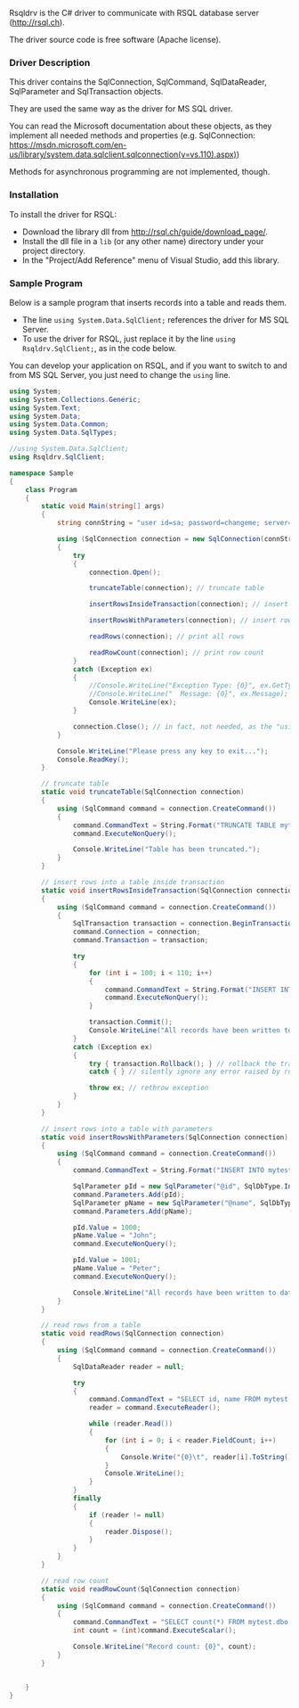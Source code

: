Rsqldrv is the C&#35; driver to communicate with RSQL database server (http://rsql.ch).

The driver source code is free software (Apache license).


### Driver Description

This driver contains the SqlConnection, SqlCommand, SqlDataReader, SqlParameter and SqlTransaction objects.

They are used the same way as the driver for MS SQL driver.

You can read the Microsoft documentation about these objects, as they implement all needed methods and properties (e.g. SqlConnection: https://msdn.microsoft.com/en-us/library/system.data.sqlclient.sqlconnection(v=vs.110).aspx))

Methods for asynchronous programming are not implemented, though.


### Installation

To install the driver for RSQL:
- Download the library dll from http://rsql.ch/guide/download_page/.
- Install the dll file in a `lib` (or any other name) directory under your project directory.
- In the "Project/Add Reference" menu of Visual Studio, add this library.


### Sample Program

Below is a sample program that inserts records into a table and reads them.
- The line `using System.Data.SqlClient;` references the driver for MS SQL Server.
- To use the driver for RSQL, just replace it by the line `using Rsqldrv.SqlClient;`, as in the code below.

You can develop your application on RSQL, and if you want to switch to and from MS SQL Server, you just need to change the `using` line.


```C#
using System;
using System.Collections.Generic;
using System.Text;
using System.Data;
using System.Data.Common;
using System.Data.SqlTypes;

//using System.Data.SqlClient;
using Rsqldrv.SqlClient;

namespace Sample
{
    class Program
    {
        static void Main(string[] args)
        {
            string connString = "user id=sa; password=changeme; server=127.0.0.1";

            using (SqlConnection connection = new SqlConnection(connString))
            {
                try
                {
                    connection.Open();

                    truncateTable(connection); // truncate table

                    insertRowsInsideTransaction(connection); // insert rows inside a transaction

                    insertRowsWithParameters(connection); // insert rows with parameters

                    readRows(connection); // print all rows

                    readRowCount(connection); // print row count
                }
                catch (Exception ex)
                {
                    //Console.WriteLine("Exception Type: {0}", ex.GetType());
                    //Console.WriteLine("  Message: {0}", ex.Message);
                    Console.WriteLine(ex);
                }

                connection.Close(); // in fact, not needed, as the "using" clause will dispose (that is, close) the connection
            }

            Console.WriteLine("Please press any key to exit...");
            Console.ReadKey();
        }

        // truncate table
        static void truncateTable(SqlConnection connection)
        {
            using (SqlCommand command = connection.CreateCommand())
            {
                command.CommandText = String.Format("TRUNCATE TABLE mytest.dbo.mytable;");
                command.ExecuteNonQuery();

                Console.WriteLine("Table has been truncated.");
            }
        }

        // insert rows into a table inside transaction
        static void insertRowsInsideTransaction(SqlConnection connection)
        {
            using (SqlCommand command = connection.CreateCommand())
            {
                SqlTransaction transaction = connection.BeginTransaction();
                command.Connection = connection;
                command.Transaction = transaction;

                try
                {
                    for (int i = 100; i < 110; i++)
                    {
                        command.CommandText = String.Format("INSERT INTO mytest.dbo.mytable (id, name) VALUES ({0}, 'hello_{1}')", i, i);
                        command.ExecuteNonQuery();
                    }

                    transaction.Commit();
                    Console.WriteLine("All records have been written to database inside a transaction.");
                }
                catch (Exception ex)
                {
                    try { transaction.Rollback(); } // rollback the transaction
                    catch { } // silently ignore any error raised by rollback.

                    throw ex; // rethrow exception
                }
            }
        }

        // insert rows into a table with parameters
        static void insertRowsWithParameters(SqlConnection connection)
        {
            using (SqlCommand command = connection.CreateCommand())
            {
                command.CommandText = String.Format("INSERT INTO mytest.dbo.mytable (id, name) VALUES (@id, @name)");

                SqlParameter pId = new SqlParameter("@id", SqlDbType.Int);
                command.Parameters.Add(pId);
                SqlParameter pName = new SqlParameter("@name", SqlDbType.VarChar);
                command.Parameters.Add(pName);

                pId.Value = 1000;
                pName.Value = "John";
                command.ExecuteNonQuery();

                pId.Value = 1001;
                pName.Value = "Peter";
                command.ExecuteNonQuery();

                Console.WriteLine("All records have been written to database, using a command with parameters.");
            }
        }

        // read rows from a table
        static void readRows(SqlConnection connection)
        {
            using (SqlCommand command = connection.CreateCommand())
            {
                SqlDataReader reader = null;

                try
                {
                    command.CommandText = "SELECT id, name FROM mytest.dbo.mytable ORDER BY id;";
                    reader = command.ExecuteReader();

                    while (reader.Read())
                    {
                        for (int i = 0; i < reader.FieldCount; i++)
                        {
                            Console.Write("{0}\t", reader[i].ToString());
                        }
                        Console.WriteLine();
                    }
                }
                finally
                {
                    if (reader != null)
                    {
                        reader.Dispose();
                    }
                }
            }
        }

        // read row count
        static void readRowCount(SqlConnection connection)
        {
            using (SqlCommand command = connection.CreateCommand())
            {
                command.CommandText = "SELECT count(*) FROM mytest.dbo.mytable;";
                int count = (int)command.ExecuteScalar();

                Console.WriteLine("Record count: {0}", count);
            }
        }


    }
}

```

